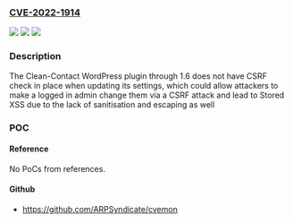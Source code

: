 ### [CVE-2022-1914](https://cve.mitre.org/cgi-bin/cvename.cgi?name=CVE-2022-1914)
![](https://img.shields.io/static/v1?label=Product&message=Clean-Contact&color=blue)
![](https://img.shields.io/static/v1?label=Version&message=1.6%3C%3D%201.6%20&color=brighgreen)
![](https://img.shields.io/static/v1?label=Vulnerability&message=CWE-352%20Cross-Site%20Request%20Forgery%20(CSRF)&color=brighgreen)

### Description

The Clean-Contact WordPress plugin through 1.6 does not have CSRF check in place when updating its settings, which could allow attackers to make a logged in admin change them via a CSRF attack and lead to Stored XSS due to the lack of sanitisation and escaping as well

### POC

#### Reference
No PoCs from references.

#### Github
- https://github.com/ARPSyndicate/cvemon

